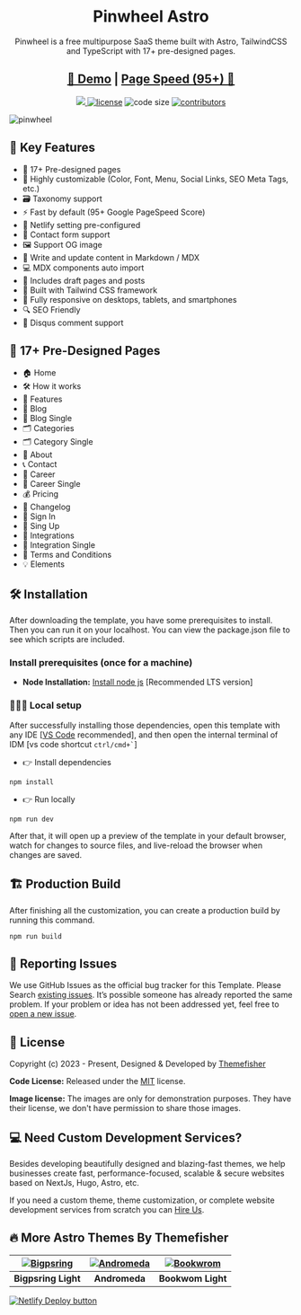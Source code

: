 <h1 align=center>Pinwheel Astro</h1>
<p align=center>Pinwheel is a free multipurpose SaaS theme built with Astro, TailwindCSS and TypeScript with 17+ pre-designed pages.</p>
<h2 align="center"><a target="_blank" href="https://pinwheel-astro.vercel.app/" rel="nofollow"> 👀 Demo</a> | <a  target="_blank" href="https://pagespeed.web.dev/analysis/https-pinwheel-astro-vercel-app/kmaxqwa7rx?form_factor=desktop"> Page Speed (95+) 🚀 </a>
</h2>
<p align=center>
  <a href="https://github.com/withastro/astro/releases/tag/astro%404.3.2" alt="Contributors">
    <img src="https://img.shields.io/static/v1?label=ASTRO&message=4.3&color=000&logo=astro" />
  </a>

  <a href="https://github.com/themefisher/pinwheel-astro/blob/main/LICENSE">
    <img src="https://img.shields.io/github/license/themefisher/pinwheel-astro" alt="license"></a>

  <img src="https://img.shields.io/github/languages/code-size/themefisher/pinwheel-astro" alt="code size">

  <a href="https://github.com/themefisher/pinwheel-astro/graphs/contributors">
    <img src="https://img.shields.io/github/contributors/themefisher/bigspring-light-astro" alt="contributors"></a>
</p>

![pinwheel](https://demo.themefisher.com/thumbnails/pinwheel.png)

<!-- small description -->

<!-- key features -->
## 📌 Key Features

- 📄 17+ Pre-designed pages
- 🎨 Highly customizable (Color, Font, Menu, Social Links, SEO Meta Tags, etc.)
- 🗃️ Taxonomy support
- ⚡ Fast by default (95+ Google PageSpeed Score)
- 🔧 Netlify setting pre-configured
- 📝 Contact form support
- 🖼️ Support OG image
- 📝 Write and update content in Markdown / MDX
- 💻 MDX components auto import
- 📝 Includes draft pages and posts
- 🎨 Built with Tailwind CSS framework
- 📱 Fully responsive on desktops, tablets, and smartphones
- 🔍 SEO Friendly
- 💬 Disqus comment support

## 📄 17+ Pre-Designed Pages

- 🏠 Home
- 🛠️ How it works
- 🌟 Features
- 📝 Blog
- 📝 Blog Single
- 🗂️ Categories
- 🗂️ Category Single
- 👤 About
- 📞 Contact
- 💼 Career
- 💼 Career Single
- 💰 Pricing
- 📜 Changelog
- 🔑 Sign In
- 🔑 Sing Up
- 🔗 Integrations
- 🔗 Integration Single
- 📜 Terms and Conditions
- 💡 Elements

<!-- installation -->
## 🛠️ Installation

After downloading the template, you have some prerequisites to install. Then you can run it on your localhost. You can view the package.json file to see which scripts are included.

### Install prerequisites (once for a machine)

- **Node Installation:** [Install node js](https://nodejs.org/en/download/) [Recommended LTS version]

### 👨🏻‍💻 Local setup

After successfully installing those dependencies, open this template with any IDE [[VS Code](https://code.visualstudio.com/) recommended], and then open the internal terminal of IDM [vs code shortcut <code>ctrl/cmd+\`</code>]

- 👉 Install dependencies

```
npm install
```

- 👉 Run locally

```
npm run dev
```

After that, it will open up a preview of the template in your default browser, watch for changes to source files, and live-reload the browser when changes are saved.

## 🏗️ Production Build

After finishing all the customization, you can create a production build by running this command.

```
npm run build
```

<!-- reporting issue -->
## 🐞 Reporting Issues

We use GitHub Issues as the official bug tracker for this Template. Please Search [existing issues](https://github.com/themefisher/pinwheel-astro/issues). It’s possible someone has already reported the same problem.
If your problem or idea has not been addressed yet, feel free to [open a new issue](https://github.com/themefisher/pinwheel-astro/issues).

<!-- licence -->
## 📝 License

Copyright (c) 2023 - Present, Designed & Developed by [Themefisher](https://themefisher.com)

**Code License:** Released under the [MIT](https://github.com/themefisher/pinwheel-astro/blob/main/LICENSE) license.

**Image license:** The images are only for demonstration purposes. They have their license, we don't have permission to share those images.

## 💻  Need Custom Development Services?

Besides developing beautifully designed and blazing-fast themes, we help businesses create fast, performance-focused, scalable & secure websites based on NextJs, Hugo, Astro, etc.

If you need a custom theme, theme customization, or complete website development services from scratch you can [Hire Us](https://themefisher.com/contact).

## 🔥 More Astro Themes By Themefisher

| [![Bigpsring](https://demo.gethugothemes.com/thumbnails/bigspring.png)](https://themefisher.com/products/bigspring-light-astro) | [![Andromeda](https://demo.gethugothemes.com/thumbnails/andromeda.png)](https://themefisher.com/products/andromeda-astro) | [![Bookwrom](https://demo.gethugothemes.com/thumbnails/bookworm.png)](https://themefisher.com/products/bookworm-astro) |
|:---:|:---:|:---:|
| **Bigpsring Light**| **Andromeda** | **Bookwom Light** |


[![Netlify Deploy button](https://www.netlify.com/img/deploy/button.svg)](https://app.netlify.com/start/deploy?repository=https://github.com/shell931/isgroupweb)
